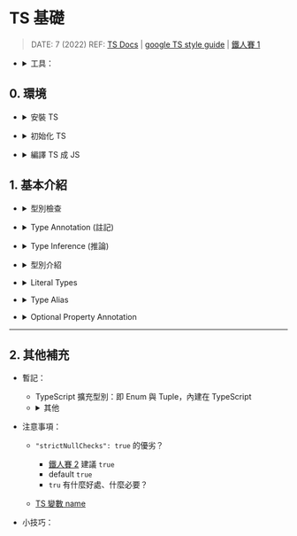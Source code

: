 <style> 
.imgBox{
  display: flex; 
  flex-direction: column; 
  margin: 5%; 
  justify-content: center;
  border: 2px solid black;
}
</style>

<!--  style  -->

###### <!-- ref -->

[ts docs]: https://www.typescriptlang.org/docs/handbook/typescript-in-5-minutes.html
[google ts style guide]: https://google.github.io/styleguide/tsguide.html
[鐵人賽 1]: https://ithelp.ithome.com.tw/articles/10214714
[ecmascript 相容表]: https://kangax.github.io/compat-table/es6/
[tsconfig doc]: https://aka.ms/tsconfig
[鐵人賽 2]: https://ithelp.ithome.com.tw/articles/10214719#:~:text=%22strictNullChecks%22%3A%20true%2C
[ts 變數 name]: https://www.jianshu.com/p/78268bd9af0a
[function signature]: https://developer.mozilla.org/en-US/docs/Glossary/Signature/Function
[function 誤區注意]: https://ithelp.ithome.com.tw/articles/10215270

 <!-- ref -->

# TS 基礎

> DATE: 7 (2022)
> REF: [TS Docs] | [google TS style guide] | [鐵人賽 1]

 <!-- 工具 -->

- <details close>
     <summary>工具：</summary>

  - [ECMAScript 相容表]

    </details>

    </details>

## 0. 環境

<!-- 安裝 TS -->

- <details close>
  <summary>安裝 TS</summary>

  ```shell
  $ npm install -g typescript
  ```

  </details>

<!-- 初始化 TS -->

- <details close>
  <summary>初始化 TS</summary>

  ```shell
  $ tsc --init
  ```

  - `tsc`：使用 **TS Compiler** 的指令
  - 生成設定檔 `tsconfig.json`
  - [tsconfig doc]

  </details>

<!-- 編譯 TS 成 JS -->

- <details close>
  <summary>編譯 TS 成 JS</summary>

  - ```shell
    $ tsc index.ts
    ```

    - 編譯 `index.ts`，並生成 `index.js`

  - ```shell
    $ tsc
    ```

    - 掃描專案底下所有的 `.ts` 編譯生成對應的 `.js`
    - 以一個 `tsconfig.json` 為一個專案

      ```txt
      EX.

      ＊ Directory Structure:
      ---------------------------------

      project
      └── test1
          └── test1.ts
          └── tsconfig.json
      └── test2
          └── test2.ts
      └── test3.ts
      └── tsconfig.json
      ---------------------------------

      ＊ 在三種不同位置執行 "tsc":

      1) /project/
      $ tsc
      --> 生成 test1.js, test2.js, test3.js

      2) /project/test1/
      $ tsc
      --> 只生成 test1.js

      3) /project/test2/
      $ tsc
      --> 生成 test1.js, test2.js, test3.js
      ```

  </details>

## 1. 基本介紹

<!-- 型別檢查 -->

- <details close>
  <summary>型別檢查</summary>

  - 程式碼中，使用錯誤型別，會有 `紅色波浪狀底線` 標明錯誤資訊

  <div class="imgBox" >
    <img src="../src//image//base/%E5%9E%8B%E5%88%A5%E6%AA%A2%E6%9F%A5%EF%BC%BF%E7%A8%8B%E5%BC%8F%E7%A2%BC.png" alt="型別檢查＿程式碼.png" />
  </div>

  - 編譯時，也會拋出 error

  <div class="imgBox" >
    <img src="../src//image/base/%E5%9E%8B%E5%88%A5%E6%AA%A2%E6%9F%A5%EF%BC%BF%E7%B7%A8%E8%AD%AF.png" alt="型別檢查＿編譯.png" />
  </div>

  </details>

<!-- Type Annotation -->

- <details close>
  <summary>Type Annotation (註記)</summary>

  - 3 種 Type Annotation 方式：

    <div class="imgBox" >
      <img src="../src/image/base/Type_Annotation.png" alt="Type_Annotation.png" />
    </div>

    <!-- 差異：`第一種`(x4, x7) 方式一定要完全符合 -->

    - <details close>
      <summary>差異：<code>第一種</code> 方式一定要完全符合</summary>

      1. 不能有多餘的，如 z。 (x4)
      2. 一定要有 y。 (x7)

      <div class="imgBox" >
        <img src="../src/image/base/Type_Annotation_diff.png" alt="Type_Annotation_diff.png" />
      </div>

      </details>

    <!-- 不能：三種皆不可只有多餘的（z），卻沒有該有的（y） -->

    - <details close>
      <summary>不能：三種皆不可只有多餘的（z），卻沒有該有的（y）</summary>

      <div class="imgBox" >
        <img src="../src/image/base/Type_Annotation_same.png" alt="Type_Annotation_same.png" />
      </div>

      </details>

  </details>

<!-- Type Inference -->

- <details close>
  <summary>Type Inference (推論)</summary>

  - 在未使用 Type Annotation 時，也會自動推論其 type
  - 如下圖，變數並未註記 type，但 hover 時，有自動推論 type 為 `(string | number)[ ]`

    <div class="imgBox" >
      <img src="../src/image/base/Type_Inference_sample.png" alt="Type_Inference_sample.png" />
    </div>

  <!-- Nullable Types -->

  - <details close>
    <summary><code>Nullable Types</code> --> <code>any</code></summary>

    - Nullable Types: `null`, `undefined`.. 等等
      <div class="imgBox" >
        <img src="../src/image/base/Nullable_Types_O.png" alt="Nullable_Types_O.png" />
        <img src="../src/image/base/Nullable_Types_X.png" alt="Nullable_Types_X.png" />
      </div>

    - Delayed Initialization 可視為初始化指派為 `undefined` --> `any`
      <div class="imgBox" >
        <img src="../src/image/base/Nullable_Types_Delay.png" alt="Nullable_Types_Delay.png" />
      </div>

      - 若有 `Type Annotation` 則會形成 Temporal Dead Zone
        <div class="imgBox" >
          <img src="../src/image/base/Delayed_Initialization.png" alt="Delayed_Initialization.png" />
        </div>

    </details>

  <!-- 自動進行檢查 -->

  - <details close>
    <summary>Type Inference --> 自動進行檢查</summary>

    - 即使沒有 Type Annotation，TS 自動認定其為 Type Inference 後的型別

      - 因為 Nullable Types --> any，所以可以再指派為任何型別，而其他的則已固定型別

        <div class="imgBox" >
          <img src="../src/image/base/Type_Inference_check.png" alt="Type_Inference_check.png" />
        </div>

    </details>

  - <mark>杯論：</mark>
    - 因為有 Type Inference 功能，所以可以只在 `未立刻賦值` 或 `特殊需求的型別` 時，才使用 Type Annotation？

  </details>

<!-- 型別介紹 -->

- <details close>
  <summary>型別介紹</summary>

  <!-- Object -->

  - <details close>
    <summary>Object</summary>

    <!-- 當 key 值為 Nullable Types，其 Type Inference 會明確定義 type，而不是 any -->

    - <details close>
      <summary>當 key 值為 Nullable Types，其 Type Inference 會明確定義 type，而不是 any</summary>

        <div class="imgBox" >
          <img src="../src/image/base/Type_Inference_object.png" alt="Type_Inference_object.png" />
        </div>

      </details>

    <!-- & vs | -->

    - <details close>
      <summary><code>&</code> vs <code>|</code></summary>

      - `&`：必須都有
      - `|`：至少需有其中一個，剩下的 key 也必須包含在其他的 type

        <div class="imgBox" >
          <img src="../src/image/base/object_type_&_|.png" alt="object_type_&_|.png" />
        </div>

      </details>

    <!-- type object vs 自定義 object type vs Type Inference -->

    - <details close>
      <summary><code>type object</code> vs <code>自定義 object type</code> vs <code>Type Inference</code></summary>

      - `Type Inference` 較接近 `自定義 object type`
      - `type object`：可覆寫成任何 JS object (包含 [], new Number().. etc)，但不能對該 object 的內部做更動

        <div class="imgBox" >
          <img src="../src/image/base/object_type.png" alt="object_type.png" />
        </div>

      </details>

    - <details close>
      <summary><code>type {}</code> 等同 <code>type object</code></summary>

        <div class="imgBox" >
          <img src="../src/image/base/object_type2.png" alt="object_type2.png" />
        </div>

      </details>

    </details>

  <!-- Function -->

  - <details close>
    <summary>Function</summary>

    <!-- 提醒 Implicit Any -->

    - <details close>
      <summary>提醒 <code>Implicit Any</code></summary>

      - 如圖 1，參數未指定 type ，則會報錯 `Implicit Any`。
      - 例如於圖 2 中，將參數指定為 any 後，雖可以正常編譯，但是可能就會產生 bug ，如 str2 會得到 number ，而不是其指定的 string。
      - 因此 `Implicit Any` 警告，可以協助預防此問題。

        <div class="imgBox" >
          <img src="../src/image/base/function_Implicit_Any.png" alt="function_Implicit_Any.png" />
        </div>

      </details>

    <!-- Function type 檢查 -->

    - <details close>
      <summary>Function type 檢查</summary>

      - 會報錯：

        - 1. 變數的 type 改變
        - 2. 變數一樣是 function 但 回傳 type 改變
        - 3. 變數一樣是 function 但 參數 type 改變

      - 不會報錯：

        - 4. 參數消失了，被 TS 忽略，不會報錯
        - 5. 變數一樣是 function，參數、回傳的 type 都正確

      <div class="imgBox" >
        <img src="../src/image/base/function_type_檢查.png" alt="function_type_檢查.png" />
      </div>

      </details>

    <!-- Function signature -->

    - <details close>
      <summary><a href="https://developer.mozilla.org/en-US/docs/Glossary/Signature/Function">Function signature</a></summary>

      - 函式簽章，定義 function 的 input & output 的 type
      - 只包含 type，而不包含 命名（object 的 key 才會包含命名）
      - 但 vscode 的顯示，會包含命名的部分（而實際上不包含）
      - 所以命名順序亂了，但 type 順序不亂 --> 檢查不報錯

      <div class="imgBox" >
        <img src="../src/image/base/Function_signature.png" alt="Function_signature.png" />
      </div>

      </details>

    - <mark>杯論：</mark>

      - 是否必要維持所有的 function `output` 都做 Type Annotation？

        - 正論（所有都明寫）：

          - 可確保其型別沒被誤改
          - 可清楚從 code 中閱讀

        - 反論（只特殊情況寫）：

          - 通常 Type Inference 都能正確給出其型別
          - vscode 的提示，也可以閱讀
          - 因 Type Inference 正確，則 TS 也會列入檢查。

    </details>

  <!-- Array -->

  - <details close>
    <summary>Array</summary>

    <!-- Homogeneous Type Array (同質性陣列) -->

    - <details close>
      <summary>Homogeneous Type Array (同質性陣列)</summary>

      - Array 中只有一種 type
      - vs `Heterogenous Type Array`: Array 中不只一種 type

      ```typescript
      // 全數字: number[]
      const numbers = [1, 2, 3, 4, 5]

      // 全字串: string[]
      const strings = ['hi', 'go', 'to']

      // 數字混字串: (string | number)[]
      const numbers_strings = [1, '21', 123, 'asdf']
      ```

      </details>

    <!-- Mix Nested Arrary Type Inference -->

    - <details close>
      <summary>Mix Nested Arrary Type Inference</summary>

      - Type Inference 為個別型別，而不是自動融合
      - 例如下圖情況不會變成：`(string | number | boolean | null | undefined)[][]`

      <div class="imgBox" >
        <img src="../src/image/base/Mix_Nested_Arrary_Type_Inference.png" alt="Mix_Nested_Arrary_Type_Inference.png" />
      </div>

      </details>

    </details>

  <!-- Tuple -->

  - <details close>
    <summary>Tuple</summary>

    - 對 Array 的每個項目定義固定的 type

    ```typescript
    // Type Inference  -->  Array: (number | boolean)[]
    const array = [1, 2, 3, false]

    // Tuple: [number, number, number, boolean]
    const tuple: [number, number, number, boolean] = [1, 2, 3, false]
    ```

    - 常見用法：

      <!-- 1. input 與 output 保持一致 -->

      - <details close>
        <summary>1. input 與 output 保持一致</summary>

        - 優：Tuple 比 object 便宜

        ```typescript
        type Vector = [number, number]

        const move = (v1: Vector, v2: Vector): Vector => {
          const [x1, y1] = v1
          const [x2, y2] = v2
          return [x1 + x2, y1 + y2]
        }

        console.log(move([0, 0], [5, 10]))
        console.log(move([10, 0], [3, 7]))
        ```

        </details>

      <!-- 2. 模仿 Python 的 Tuple -->

      - <details close>
        <summary>2. 模仿 Python 的 Tuple</summary>

        - 使用 `Readonly` 讓內容物不得更改

        ```typescript
        type Tuple = Readonly<[number, string]>

        const x: Tuple = [1, 'yes']

        // 以下會發生錯誤
        x[0] = 10
        x[1] = 'No'
        ```

        </details>

    </details>

  <!-- Enum -->

  - <details close>
    <summary>Enum</summary>

    <!-- 型別 -->

    - <details close>
      <summary>型別</summary>

      ```typescript
      enum WeekDay {
        Sun,
        Mon,
      }

      const day = WeekDay[0] // type: string --> Sun
      const nthDay = WeekDay.Sun // type: WeekDay --> 0
      ```

      </details>

    <!-- 反射性 -->

    - <details close>
      <summary>反射性</summary>

      ```typescript
      enum WeekDay {
        Sun,
        Mon,
      }

      // WeekDay[0] === "Sun"
      // WeekDay["Sun"] === 0
      ```

      </details>

    <!-- 元素不重複 -->

    - <details close>
      <summary>元素不重複</summary>

      ```typescript
      // 以下會發生錯誤：不能有兩個 Sun
      enum WeekDay {
        Sun,
        Mon,
        Sun,
      }
      ```

      </details>

    <!-- 唯獨：建立 enum 之後，就不能再對他做更改 -->

    - <details close>
      <summary>唯獨：建立 enum 之後，就不能再對他做更改</summary>

      ```typescript
      enum WeekDay {
        Sun,
        Mon,
      }

      // 以下都會發生錯誤：
      WeekDay = { XXXX }
      WeekDay[5] = 'XXX'
      WeekDay.Sun = 2
      WeekDay.XXX = 3
      ```

      </details>

    <!-- 取值 ＆ 賦值 -->

    - <details close>
      <summary>取值 ＆ 賦值</summary>

      ```typescript
      enum WeekDay {
        Sun,
        Mon,
      }

      let day: string = WeekDay[0]
      console.log(WeekDay[day]) // 會發生錯誤，不可用 day 來當 key 取值
      day = 'lalala'

      let n: WeekDay = WeekDay.Fri
      console.log(WeekDay[n])
      n = 9
      ```

      </details>

    <!-- 用於參數 -->

    - <details close>
      <summary>用於參數</summary>

      ```typescript
      enum WeekDay {
        Sun,
        Mon,
      }

      const fn = (x: WeekDay) => {
        if (x !== WeekDay.Sun) fn(WeekDay.Sun)
        return
      }

      fn(WeekDay.Sun)
      fn(WeekDay.Mon)

      // 以下會發生錯誤： 只能傳 type 為 WeekDay 的參數
      fn(WeekDay.La)
      fn('s')
      ```

      </details>

    </details>

  </details>

<!-- Literal Types -->

- <details close>
  <summary>Literal Types</summary>

  - 直接將 type 以明文方式註記

  ```typescript
  // EX.
  // Object Literal Type
  const obj: { x: number; y: string } = { x: 1, y: '' }

  // Function Literal Type
  const fn: (param: number) => number = (param) => param * 2
  ```

  </details>

<!-- Type Alias -->

- <details close>
  <summary>Type Alias</summary>

  - 以變數形式，定義 `type`
  - 減少 code 畫面上的複雜度
  - 抽象化，重複使用

  ```typescript
  // EX.
  // Object Type Alias
  type OBJ = { x: number; y: string }
  const obj: OBJ = { x: 1, y: '' }

  // Function Type Alias
  type FN = (param: number) => number
  const fn: FN = (param) => param * 2
  ```

  - **[Function 誤區注意]**

    - 大部分情況下，input object 只需滿足 `有包含 function 定義的 param object 的所有 key`
    - 討論點正方：
      - 如此情況，照理說應該並無影響，只要該有的都有即可
      - 符合 js 的彈性使用特性
    - 討論點反方：
      - `type` 應該為 `靜態格式`，如此的彈性功能應該只在於 `interface`

  <div class="imgBox" >
    <img src="../src/image/base/Function_input_type.png" alt="Function_input_type.png" />
  </div>

  </details>

<!-- Optional Property Annotation -->

- <details close>
  <summary>Optional Property Annotation</summary>

  - 使用 `?` 記註為 `Optional Property`
  - 直接用 `undefined` ，依然需給他的值初始化為 `undefined` 才可

  <div class="imgBox" >
    <img src="../src/image/base/Optional_Property_Annotation.png" alt="Optional_Property_Annotation.png" />
  </div>

  </details>

---

## 2. 其他補充

- 暫記：

  - TypeScript 擴充型別：即 Enum 與 Tuple，內建在 TypeScript

  <!-- 其他 -->

  - <details close>
    <summary>其他</summary>

    - union (聯集)

      - (string | number)

    - intersection（交集）

      - (string & number)

    - Generics 泛用型別

    </details>

- 注意事項：

  - `"strictNullChecks": true` 的優劣？

    - [鐵人賽 2] 建議 `true`
    - default `true`
    - `tru` 有什麼好處、什麼必要？

  - [TS 變數 name]

- 小技巧：
